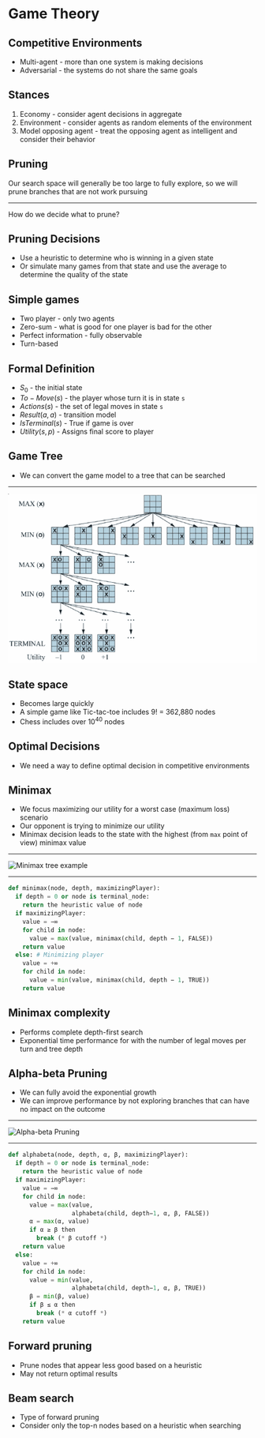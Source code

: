 Game Theory
===========

Competitive Environments
------------------------

- Multi-agent - more than one system is making decisions
- Adversarial - the systems do not share the same goals

Stances
-------

1. Economy - consider agent decisions in aggregate
2. Environment - consider agents as random elements of the environment
3. Model opposing agent - treat the opposing agent as intelligent and consider their behavior

Pruning
-------

Our search space will generally be too large to fully explore, so we will prune branches that are not work pursuing

---

How do we decide what to prune?
 
Pruning Decisions
-----------------

- Use a heuristic to determine who is winning in a given state
- Or simulate many games from that state and use the average to determine the quality of the state

Simple games
------------

- Two player - only two agents
- Zero-sum - what is good for one player is bad for the other
- Perfect information - fully observable
- Turn-based

Formal Definition
-----------------

- $S_0$ - the initial state
- $To-Move(s)$ - the player whose turn it is in state `s`
- $Actions(s)$ - the set of legal moves in state `s`
- $Result(a, a)$ - transition model
- $IsTerminal(s)$ - True if game is over
- $Utility(s, p)$ - Assigns final score to player

Game Tree
---------

- We can convert the game model to a tree that can be searched

---

![Tic-tac-toe Tree](media/tic-tac-toe-tree.png)

State space
-----------

- Becomes large quickly
- A simple game like Tic-tac-toe includes 9! = 362,880 nodes
- Chess includes over $10^{40}$ nodes

Optimal Decisions
-----------------

- We need a way to define optimal decision in competitive environments

Minimax
-------

- We focus maximizing our utility for a worst case (maximum loss) scenario
- Our opponent is trying to minimize our utility
- Minimax decision leads to the state with the highest (from `max` point of view)  minimax value

---

![Minimax tree example](https://upload.wikimedia.org/wikipedia/commons/6/6f/Minimax.svg)

---

```python
def minimax(node, depth, maximizingPlayer):
  if depth = 0 or node is terminal_node:
    return the heuristic value of node
  if maximizingPlayer:
    value = −∞
    for child in node:
      value = max(value, minimax(child, depth − 1, FALSE))
    return value
  else: # Minimizing player
    value = +∞
    for child in node:
      value = min(value, minimax(child, depth − 1, TRUE))
    return value
```

Minimax complexity
------------------

- Performs complete depth-first search
- Exponential time performance for with the number of legal moves per turn and tree depth

Alpha-beta Pruning
------------------

- We can fully avoid the exponential growth
- We can improve performance by not exploring branches that can have no impact on the outcome

---

![Alpha-beta Pruning](https://upload.wikimedia.org/wikipedia/commons/9/91/AB_pruning.svg)

---

```python
def alphabeta(node, depth, α, β, maximizingPlayer):
  if depth = 0 or node is terminal_node:
    return the heuristic value of node
  if maximizingPlayer:
    value = −∞
    for child in node:
      value = max(value, 
                  alphabeta(child, depth−1, α, β, FALSE))
      α = max(α, value)
      if α ≥ β then
        break (* β cutoff *)
    return value
  else:
    value = +∞
    for child in node:
      value = min(value,
                  alphabeta(child, depth−1, α, β, TRUE))
      β = min(β, value)
      if β ≤ α then
        break (* α cutoff *)
    return value
```

Forward pruning
---------------

- Prune nodes that appear less good based on a heuristic
- May not return optimal results

Beam search
-----------

- Type of forward pruning
- Consider only the top-n nodes based on a heuristic when searching
